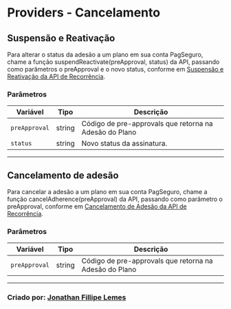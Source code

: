 # Providers - Cancelamento

## Suspensão e Reativação
Para alterar o status da adesão a um plano em sua conta PagSeguro, chame a função suspendReactivate(preApproval, status) da API, passando como parâmetros o preApproval e o novo status, conforme em <a href="https://dev.pagseguro.uol.com.br/reference/api-recorrencia#suspens%C3%A3o-e-reativa%C3%A7%C3%A3o">Suspensão e Reativação da API de Recorrência</a>.

### Parâmetros
<table class="params">
   <thead>
      <tr>
         <th>Variável</th>
         <th>Tipo</th>
         <th class="last">Descrição</th>
      </tr>
   </thead>
   <tbody>
      <tr>
         <td class="name"><code>preApproval</code></td>
         <td class="type">
            <span class="param-type">string</span>
         </td>
         <td class="description last">Código de pre-approvals que retorna na Adesão do Plano</td>
      </tr>
      <tr>
         <td class="name"><code>status</code></td>
         <td class="type">
            <span class="param-type">string</span>
         </td>
         <td class="description last">Novo status da assinatura.</td>
      </tr>
    </tbody>
</table>

---

## Cancelamento de adesão
Para cancelar a adesão a um plano em sua conta PagSeguro, chame a função cancelAdherence(preApproval) da API, passando como parâmetro o preApproval, conforme em <a href="https://dev.pagseguro.uol.com.br/reference/api-recorrencia#cancelamento-de-ades%C3%A3o">Cancelamento de Adesão da API de Recorrência</a>.

### Parâmetros
<table class="params">
   <thead>
      <tr>
         <th>Variável</th>
         <th>Tipo</th>
         <th class="last">Descrição</th>
      </tr>
   </thead>
   <tbody>
      <tr>
         <td class="name"><code>preApproval</code></td>
         <td class="type">
            <span class="param-type">string</span>
         </td>
         <td class="description last">Código de pre-approvals que retorna na Adesão do Plano</td>
      </tr>
    </tbody>
</table>

---

### Criado por: [Jonathan Fillipe Lemes](https://github.com/JonathanLemes/)